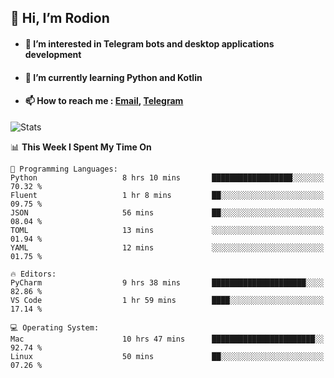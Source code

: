 ## 👋 Hi, I’m Rodion
- #### 👀 I’m interested in Telegram bots and desktop applications development
- #### 🌱 I’m currently learning Python and Kotlin
- #### 📫 How to reach me : [Email](mailto:me@lavn.ml), [Telegram](https://t.me/rodion_gudz)

![Stats](https://github-readme-stats.vercel.app/api?username=rodion-gudz&show_icons=true&theme=github_dark&hide_border=true&hide=issues&count_private=true&layout=compact)


<!--START_SECTION:waka-->
📊 **This Week I Spent My Time On** 

```text
💬 Programming Languages: 
Python                   8 hrs 10 mins       ██████████████████░░░░░░░   70.32 % 
Fluent                   1 hr 8 mins         ██░░░░░░░░░░░░░░░░░░░░░░░   09.75 % 
JSON                     56 mins             ██░░░░░░░░░░░░░░░░░░░░░░░   08.04 % 
TOML                     13 mins             ░░░░░░░░░░░░░░░░░░░░░░░░░   01.94 % 
YAML                     12 mins             ░░░░░░░░░░░░░░░░░░░░░░░░░   01.75 % 

🔥 Editors: 
PyCharm                  9 hrs 38 mins       █████████████████████░░░░   82.86 % 
VS Code                  1 hr 59 mins        ████░░░░░░░░░░░░░░░░░░░░░   17.14 % 

💻 Operating System: 
Mac                      10 hrs 47 mins      ███████████████████████░░   92.74 % 
Linux                    50 mins             ██░░░░░░░░░░░░░░░░░░░░░░░   07.26 % 
```


<!--END_SECTION:waka-->
